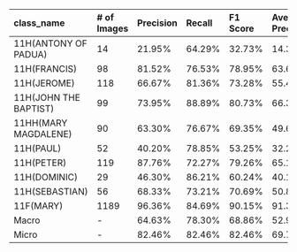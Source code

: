 | class_name            | # of Images   | Precision   | Recall   | F1 Score   | Average Precision   |
|:----------------------|:--------------|:------------|:---------|:-----------|:--------------------|
| 11H(ANTONY OF PADUA)  | 14            | 21.95%      | 64.29%   | 32.73%     | 14.38%              |
| 11H(FRANCIS)          | 98            | 81.52%      | 76.53%   | 78.95%     | 63.62%              |
| 11H(JEROME)           | 118           | 66.67%      | 81.36%   | 73.28%     | 55.42%              |
| 11H(JOHN THE BAPTIST) | 99            | 73.95%      | 88.89%   | 80.73%     | 66.32%              |
| 11HH(MARY MAGDALENE)  | 90            | 63.30%      | 76.67%   | 69.35%     | 49.66%              |
| 11H(PAUL)             | 52            | 40.20%      | 78.85%   | 53.25%     | 32.28%              |
| 11H(PETER)            | 119           | 87.76%      | 72.27%   | 79.26%     | 65.19%              |
| 11H(DOMINIC)          | 29            | 46.30%      | 86.21%   | 60.24%     | 40.13%              |
| 11H(SEBASTIAN)        | 56            | 68.33%      | 73.21%   | 70.69%     | 50.83%              |
| 11F(MARY)             | 1189          | 96.36%      | 84.69%   | 90.15%     | 91.38%              |
| Macro                 | -             | 64.63%      | 78.30%   | 68.86%     | 52.92%              |
| Micro                 | -             | 82.46%      | 82.46%   | 82.46%     | 69.75%              |